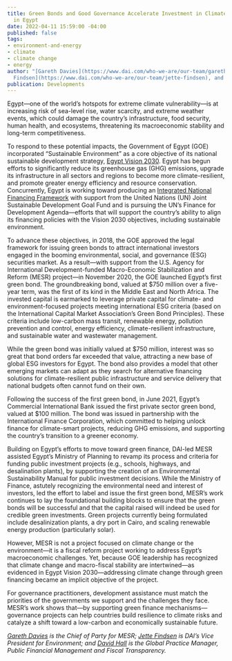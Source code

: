 ```yaml
---
title: Green Bonds and Good Governance Accelerate Investment in Climate-Smart Solutions
  in Egypt
date: 2022-04-11 15:59:00 -04:00
published: false
tags:
- environment-and-energy
- climate
- climate change
- energy
author: "[Gareth Davies](https://www.dai.com/who-we-are/our-team/gareth-davies), [Jette
  Findsen](https://www.dai.com/who-we-are/our-team/jette-findsen), and [David Hall](https://www.dai.com/who-we-are/our-team/david-hall)"
publication: Developments
---
```


Egypt—one of the world’s hotspots for extreme climate vulnerability—is at increasing risk of sea-level rise, water scarcity, and extreme weather events, which could damage the country’s infrastructure, food security, human health, and ecosystems, threatening its macroeconomic stability and long-term competitiveness. 

To respond to these potential impacts, the Government of Egypt (GOE) incorporated “Sustainable Environment” as a core objective of its national sustainable development strategy, [Egypt Vision 2030](https://mped.gov.eg/EgyptVision?lang=en). Egypt has begun efforts to significantly reduce its greenhouse gas (GHG) emissions, upgrade its infrastructure in all sectors and regions to become more climate-resilient, and promote greater energy efficiency and resource conservation. Concurrently, Egypt is working toward producing an [Integrated National Financing Framework](https://inff.org/country/egypt) with support from the United Nations (UN) Joint Sustainable Development Goal Fund and is pursuing the UN’s Finance for Development Agenda—efforts that will support the country’s ability to align its financing policies with the Vision 2030 objectives, including sustainable environment.

To advance these objectives, in 2018, the GOE approved the legal framework for issuing green bonds to attract international investors engaged in the booming environmental, social, and governance (ESG) securities market. As a result—with support from the U.S. Agency for International Development-funded Macro-Economic Stabilization and Reform (MESR) project—in November 2020, the GOE launched Egypt’s first green bond. The groundbreaking bond, valued at $750 million over a five-year term, was the first of its kind in the Middle East and North Africa. The invested capital is earmarked to leverage private capital for climate- and environment-focused projects meeting international ESG criteria (based on the International Capital Market Association’s Green Bond Principles). These criteria include low-carbon mass transit, renewable energy, pollution prevention and control, energy efficiency, climate-resilient infrastructure, and sustainable water and wastewater management.

While the green bond was initially valued at $750 million, interest was so great that bond orders far exceeded that value, attracting a new base of global ESG investors for Egypt. The bond also provides a model that other emerging markets can adapt as they search for alternative financing solutions for climate-resilient public infrastructure and service delivery that national budgets often cannot fund on their own. 

Following the success of the first green bond, in June 2021, Egypt’s Commercial International Bank issued the first private sector green bond, valued at $100 million. The bond was issued in partnership with the International Finance Corporation, which committed to helping unlock finance for climate-smart projects, reducing GHG emissions, and supporting the country’s transition to a greener economy.

Building on Egypt’s efforts to move toward green finance, DAI-led MESR assisted Egypt’s Ministry of Planning to revamp its process and criteria for funding public investment projects (e.g., schools, highways, and desalination plants), by supporting the creation of an Environmental Sustainability Manual for public investment decisions. While the Ministry of Finance, astutely recognizing the environmental need and interest of investors, led the effort to label and issue the first green bond, MESR’s work continues to lay the foundational building blocks to ensure that the green bonds will be successful and that the capital raised will indeed be used for credible green investments. Green projects currently being formulated include desalinization plants, a dry port in Cairo, and scaling renewable energy production (particularly solar). 

However, MESR is not a project focused on climate change or the environment—it is a fiscal reform project working to address Egypt’s macroeconomic challenges. Yet, because GOE leadership has recognized that climate change and macro-fiscal stability are intertwined—as evidenced in Egypt Vision 2030—addressing climate change through green financing became an implicit objective of the project.

For governance practitioners, development assistance must match the priorities of the governments we support and the challenges they face. MESR’s work shows that—by supporting green finance mechanisms— governance projects can help countries build resilience to climate risks and catalyze a shift toward a low-carbon and economically sustainable future. 

*[Gareth Davies](https://www.dai.com/who-we-are/our-team/gareth-davies) is the Chief of Party for MESR; [Jette Findsen](https://www.dai.com/who-we-are/our-team/jette-findsen) is DAI’s Vice President for Environment; and [David Hall](https://www.dai.com/who-we-are/our-team/david-hall) is the Global Practice Manager, Public Financial Management and Fiscal Transparency.*